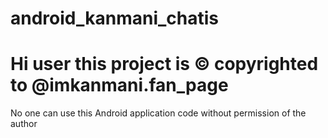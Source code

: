 # android_kanmani_chatis
# Hi user this project is © copyrighted to @imkanmani.fan_page

No one can use this Android application code without permission of the author
